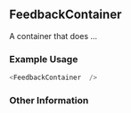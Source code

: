 ## FeedbackContainer
A container that does ...

### Example Usage

```js
<FeedbackContainer  />
```


### Other Information

